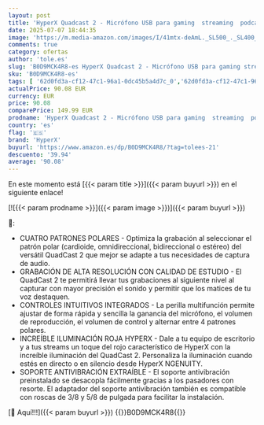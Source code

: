 ```yaml
---
layout: post
title: 'HyperX Quadcast 2 - Micrófono USB para gaming  streaming  podcast  cuatro patrones polares  controles  LED  antivibración  para PC  PS4  PS5 y Mac  Negro y Rojo'
date: 2025-07-07 18:44:35
image: 'https://m.media-amazon.com/images/I/41mtx-deAmL._SL500_._SL400_.jpg'
comments: true
category: ofertas
author: 'tole.es'
slug: 'B0D9MCK4R8-es HyperX Quadcast 2 - Micrófono USB para gaming streaming...'
sku: 'B0D9MCK4R8-es'
tags: [ '62d0fd3a-cf12-47c1-96a1-0dc45b5a4d7c_0','62d0fd3a-cf12-47c1-96a1-0dc45b5a4d7c_5501','749d7d8e-47fd-431e-8b51-348b70f767e2_0','749d7d8e-47fd-431e-8b51-348b70f767e2_6901','749d7d8e-47fd-431e-8b51-348b70f767e2_9101','Accesorios','Accesorios de audio y vídeo para ordenadores','Arborist Merchandising Root','Electrónica','Informática','Micrófonos para informática','Self Service','Special Features Stores','Top Brands Tech Peripherals','Top Brands Tech Selection','Top brands in Electronics','hyperx','ps4','ps5','🇪🇸', ]
actualPrice: 90.08 EUR
currency: EUR
price: 90.08
comparePrice: 149.99 EUR
prodname: 'HyperX Quadcast 2 - Micrófono USB para gaming  streaming  podcast  cuatro patrones polares  controles  LED  antivibración  para PC  PS4  PS5 y Mac  Negro y Rojo'
country: 'es'
flag: '🇪🇸'
brand: 'HyperX'
buyurl: 'https://www.amazon.es/dp/B0D9MCK4R8/?tag=tolees-21'
descuento: '39.94'
average: '90.08'
---
```


En este momento está [{{< param title >}}]({{< param buyurl >}}) en el siguiente enlace!

[![{{< param prodname >}}]({{< param image >}})]({{< param buyurl >}})

🔎:

- CUATRO PATRONES POLARES - Optimiza la grabación al seleccionar el patrón polar (cardioide, omnidireccional, bidireccional o estéreo) del versátil QuadCast 2 que mejor se adapte a tus necesidades de captura de audio.
- GRABACIÓN DE ALTA RESOLUCIÓN CON CALIDAD DE ESTUDIO - El QuadCast 2 te permitirá llevar tus grabaciones al siguiente nivel al capturar con mayor precisión el sonido y permitir que los matices de tu voz destaquen.
- CONTROLES INTUITIVOS INTEGRADOS - La perilla multifunción permite ajustar de forma rápida y sencilla la ganancia del micrófono, el volumen de reproducción, el volumen de control y alternar entre 4 patrones polares.
- INCREÍBLE ILUMINACIÓN ROJA HYPERX - Dale a tu equipo de escritorio y a tus streams un toque del rojo característico de HyperX con la increíble iluminación del QuadCast 2. Personaliza la iluminación cuando estés en directo o en silencio desde HyperX NGENUITY.
- SOPORTE ANTIVIBRACIÓN EXTRAÍBLE - El soporte antivibración preinstalado se desacopla fácilmente gracias a los pasadores con resorte. El adaptador del soporte antivibración también es compatible con roscas de 3/8 y 5/8 de pulgada para facilitar la instalación.

[🛒 Aquí!!!]({{< param buyurl >}})
{{<world>}}B0D9MCK4R8{{</world>}}
